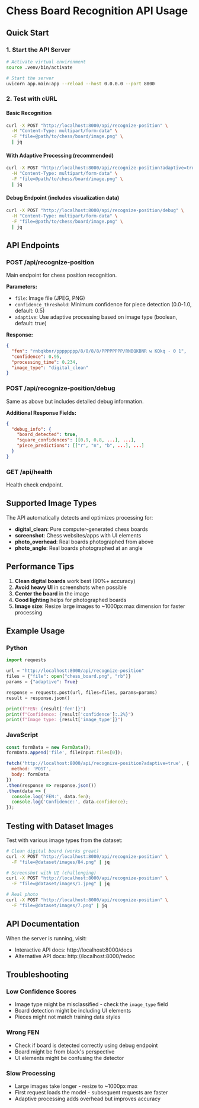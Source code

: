 # Chess Board Recognition API Usage

## Quick Start

### 1. Start the API Server
```bash
# Activate virtual environment
source .venv/bin/activate

# Start the server
uvicorn app.main:app --reload --host 0.0.0.0 --port 8000
```

### 2. Test with cURL

#### Basic Recognition
```bash
curl -X POST "http://localhost:8000/api/recognize-position" \
  -H "Content-Type: multipart/form-data" \
  -F "file=@path/to/chess/board/image.png" \
  | jq
```

#### With Adaptive Processing (recommended)
```bash
curl -X POST "http://localhost:8000/api/recognize-position?adaptive=true" \
  -H "Content-Type: multipart/form-data" \
  -F "file=@path/to/chess/board/image.png" \
  | jq
```

#### Debug Endpoint (includes visualization data)
```bash
curl -X POST "http://localhost:8000/api/recognize-position/debug" \
  -H "Content-Type: multipart/form-data" \
  -F "file=@path/to/chess/board/image.png" \
  | jq
```

## API Endpoints

### POST /api/recognize-position
Main endpoint for chess position recognition.

**Parameters:**
- `file`: Image file (JPEG, PNG)
- `confidence_threshold`: Minimum confidence for piece detection (0.0-1.0, default: 0.5)
- `adaptive`: Use adaptive processing based on image type (boolean, default: true)

**Response:**
```json
{
  "fen": "rnbqkbnr/pppppppp/8/8/8/8/PPPPPPPP/RNBQKBNR w KQkq - 0 1",
  "confidence": 0.95,
  "processing_time": 0.234,
  "image_type": "digital_clean"
}
```

### POST /api/recognize-position/debug
Same as above but includes detailed debug information.

**Additional Response Fields:**
```json
{
  "debug_info": {
    "board_detected": true,
    "square_confidences": [[0.9, 0.8, ...], ...],
    "piece_predictions": [["r", "n", "b", ...], ...]
  }
}
```

### GET /api/health
Health check endpoint.

## Supported Image Types

The API automatically detects and optimizes processing for:
- **digital_clean**: Pure computer-generated chess boards
- **screenshot**: Chess websites/apps with UI elements  
- **photo_overhead**: Real boards photographed from above
- **photo_angle**: Real boards photographed at an angle

## Performance Tips

1. **Clean digital boards** work best (90%+ accuracy)
2. **Avoid heavy UI** in screenshots when possible
3. **Center the board** in the image
4. **Good lighting** helps for photographed boards
5. **Image size**: Resize large images to ~1000px max dimension for faster processing

## Example Usage

### Python
```python
import requests

url = "http://localhost:8000/api/recognize-position"
files = {"file": open("chess_board.png", "rb")}
params = {"adaptive": True}

response = requests.post(url, files=files, params=params)
result = response.json()

print(f"FEN: {result['fen']}")
print(f"Confidence: {result['confidence']:.2%}")
print(f"Image type: {result['image_type']}")
```

### JavaScript
```javascript
const formData = new FormData();
formData.append('file', fileInput.files[0]);

fetch('http://localhost:8000/api/recognize-position?adaptive=true', {
  method: 'POST',
  body: formData
})
.then(response => response.json())
.then(data => {
  console.log('FEN:', data.fen);
  console.log('Confidence:', data.confidence);
});
```

## Testing with Dataset Images

Test with various image types from the dataset:

```bash
# Clean digital board (works great)
curl -X POST "http://localhost:8000/api/recognize-position" \
  -F "file=@dataset/images/84.png" | jq

# Screenshot with UI (challenging)
curl -X POST "http://localhost:8000/api/recognize-position" \
  -F "file=@dataset/images/1.jpeg" | jq

# Real photo
curl -X POST "http://localhost:8000/api/recognize-position" \
  -F "file=@dataset/images/7.png" | jq
```

## API Documentation

When the server is running, visit:
- Interactive API docs: http://localhost:8000/docs
- Alternative API docs: http://localhost:8000/redoc

## Troubleshooting

### Low Confidence Scores
- Image type might be misclassified - check the `image_type` field
- Board detection might be including UI elements
- Pieces might not match training data styles

### Wrong FEN
- Check if board is detected correctly using debug endpoint
- Board might be from black's perspective
- UI elements might be confusing the detector

### Slow Processing
- Large images take longer - resize to ~1000px max
- First request loads the model - subsequent requests are faster
- Adaptive processing adds overhead but improves accuracy